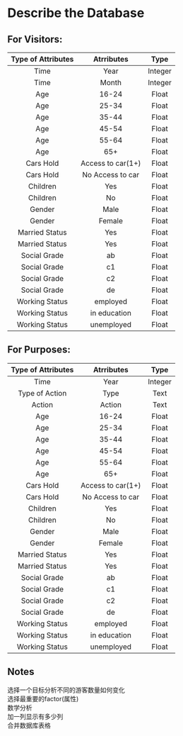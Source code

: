 # Describe the Database  
## For Visitors:  
|Type of Attributes| Atrributes | Type |
|:----------------:|:----------:|:----:|
|Time|Year|Integer|
|Time|Month|Integer|
|Age|16-24|Float|
|Age|25-34|Float|
|Age|35-44|Float|
|Age|45-54|Float|
|Age|55-64|Float|
|Age|65+|Float|
|Cars Hold|Access to car(1+)|Float|
|Cars Hold|No Access to car|Float|
|Children|Yes|Float|
|Children|No|Float|
|Gender|Male|Float|
|Gender|Female|Float|
|Married Status|Yes|Float|
|Married Status|Yes|Float|
|Social Grade|ab|Float|
|Social Grade|c1|Float|
|Social Grade|c2|Float|
|Social Grade|de|Float|
|Working Status|employed|Float|
|Working Status|in education|Float|
|Working Status|unemployed|Float|
## For Purposes:
|Type of Attributes| Atrributes | Type |
|:----------------:|:----------:|:----:|
|Time|Year|Integer|
|Type of Action|Type|Text|
|Action|Action|Text|
|Age|16-24|Float|
|Age|25-34|Float|
|Age|35-44|Float|
|Age|45-54|Float|
|Age|55-64|Float|
|Age|65+|Float|
|Cars Hold|Access to car(1+)|Float|
|Cars Hold|No Access to car|Float|
|Children|Yes|Float|
|Children|No|Float|
|Gender|Male|Float|
|Gender|Female|Float|
|Married Status|Yes|Float|
|Married Status|Yes|Float|
|Social Grade|ab|Float|
|Social Grade|c1|Float|
|Social Grade|c2|Float|
|Social Grade|de|Float|
|Working Status|employed|Float|
|Working Status|in education|Float|
|Working Status|unemployed|Float|

## Notes
选择一个目标分析不同的游客数量如何变化  
选择最重要的factor(属性)  
数学分析  
加一列显示有多少列  
合并数据库表格